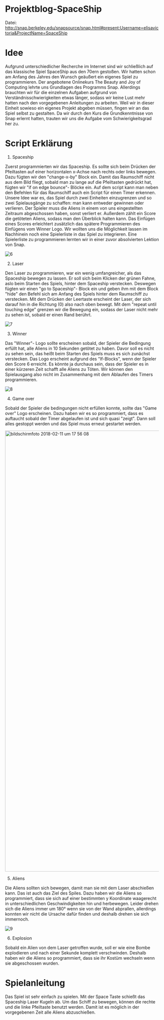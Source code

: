 # Projektblog-SpaceShip
Datei: http://snap.berkeley.edu/snapsource/snap.html#present:Username=elisavictoria&ProjectName=SpaceShip
# Idee

Aufgrund unterschiedlicher Recherche im Internet sind wir schließlich auf das klassische Spiel SpaceShip aus den 70ern gestoßen. Wir hatten schon am Anfang des Jahres den Wunsch geäußert ein eigenes Spiel zu programmieren. Der angebotene Onlinekurs The Beauty and Joy of Computing lehrte uns Grundlagen des Programms Snap. Allerdings brauchten wir für die einzelnen Aufgaben aufgrund von Verständnisschwierigkeiten etwas länger, sodass wir keine Lust mehr hatten nach den vorgegebenen Anleitungen zu arbeiten. Weil wir in dieser Einheit sowieso ein eigenes Projekt abgeben müssen, fingen wir an das Spiel selbst zu gestalten. Da wir durch den Kurs die Grundkenntnisse von Snap erlernt hatten, trauten wir uns die Aufgabe vom Schwierigkeitsgrad her zu. 

# Script Erklärung

1. Spaceship

Zuerst programmierten wir das Spaceship. Es sollte sich beim Drücken der Pfeiltasten auf einer horizontalen x-Achse nach rechts oder links bewegen.
Dazu fügten wir den "change-x-by" Block ein. Damit das Raumschiff nicht aus dem Bild fliegt, sobald man zu lange auf die Pfeiltasten gedrückt hat, fügten wir "if on edge bounce"- Blöcke ein.
Auf dem script kann man neben den Befehlen für das Raumschiff auch ein Script für einen Timer erkennen. Unsere Idee war es, das Spiel durch zwei Einheiten einzugrenzen und so zwei Spielausgänge zu schaffen: man kann entweder gewinnen oder verlieren. Der Spieler muss die Aliens in einem von uns eingestellten Zeitraum abgeschossen haben, sonst verliert er. Außerdem zählt ein Score die getöteten Aliens, sodass man den Überblick halten kann. Das Einfügen eines Scores erleichtert zusätzlich das spätere Programmieren des Einfügens vom Winner Logo. Wir wollten uns die Möglichkeit lassen im Nachhinein noch eine Spielerliste in das Spiel zu integrieren. Eine Spielerliste zu programmieren lernten wir in einer zuvor absolvierten Lektion von Snap.

![6](https://user-images.githubusercontent.com/31760549/35722997-eb4b5976-07f8-11e8-8e65-7d524d0e720e.png)

2. Laser

Den Laser zu programmieren, war ein wenig umfangreicher, als das Spaceship bewegen zu lassen. Er soll sich beim Klicken der grünen Fahne, aslo beim Starten des Spiels, hinter dem Spaceship verstecken. Deswegen fügten wir einen "go to Spaceship"- Block ein und geben ihm mit dem Block "hide" den Befehl sich am Anfang des Spiels hinter dem Raumschiff zu verstecken. Mit dem Drücken der Leertaste erscheint der Laser, der sich darauf hin in die Richtung (0) also nach oben bewegt. Mit dem "repeat until touching edge" grenzen wir die Bewegung ein, sodass der Laser nicht mehr zu sehen ist, sobald er einen Rand berührt.

![7](https://user-images.githubusercontent.com/31760549/35723047-1ab1f9ea-07f9-11e8-8d30-1b2cc6e23589.png)

3. Winner 

Das "Winner"- Logo sollte erscheinen sobald, der Spieler die Bedingung erfüllt hat, alle Aliens in 10 Sekunden getötet zu haben. Davor soll es nicht zu sehen sein, das heißt beim Starten des Spiels muss es sich zunächst verstecken. 
Das Logo erscheint aufgrund des "If-Blocks", wenn der Spieler den Score 6 erreicht. Es könnte ja durchaus sein, dass der Spieler es in einer kürzeren Zeit schafft alle Aliens zu Töten. Wir können den Spielausgang also nicht im Zusammenhang mit dem Ablaufen des Timers programmieren.

![8](https://user-images.githubusercontent.com/31760549/35723144-7f7f6f6a-07f9-11e8-8c35-8551f5b362fe.png)

4. Game over

Sobald der Spieler die bedingungen nicht erfüllen konnte, sollte das "Game over" Logo erscheinen. Dazu haben wir es so programmiert, dass es auftaucht sobald der Timer abgelaufen ist und sich quasi "zeigt". Dann soll alles gestoppt werden und das Spiel muss erneut gestartet werden. 

<img width="1440" alt="bildschirmfoto 2018-02-11 um 17 56 08" src="https://user-images.githubusercontent.com/31760498/36075922-93a0c940-0f55-11e8-836c-58efa41a50fc.png">


5. Aliens

Die Aliens sollten sich bewegen, damit man sie mit dem Laser abschießen kann. Das ist auch das Ziel des Spiles. Dazu haben wir die Aliens so programmiert, dass sie sich auf einer bestimmten y Koordinate waagerecht in unterschiedlichen Geschwindigkeiten hin und herbewegen. Leider drehen sich die Aliens immer um 180° wenn sie von der Wand abprallen, allerdings konnten wir nicht die Ursache dafür finden und deshalb drehen sie sich immernoch.

![9](https://user-images.githubusercontent.com/31760549/35723142-7f6788f0-07f9-11e8-8d38-842d0f8526b7.png)

6. Explosion

Sobald ein Alien von dem Laser getroffen wurde, soll er wie eine Bombe explodieren und nach einer Sekunde komplett verschwinden. Deshalb haben wir die Aliens so programmiert, dass sie ihr Kostüm wechseln wenn sie abgeschossen wurden. 


# Spielanleitung

Das Spiel ist sehr einfach zu spielen. Mit der Space Taste schießt das Spaceship Laser Kugeln ab. Um das Schiff zu bewegen, können die rechte und die linke Pfeiltaste benutzt werden. Damit ist es möglich in der vorgegebenen Zeit alle Aliens abzuschießen. 
